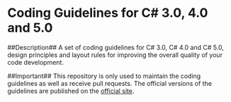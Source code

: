 Coding Guidelines for C# 3.0, 4.0 and 5.0
================

##Description##
A set of coding guidelines for C# 3.0, C# 4.0 and C# 5.0, design principles and layout rules for improving the overall quality of your code development. 

##Important##
This repository is only used to maintain the coding guidelines as well as receive pull requests. The official versions of the guidelines are published on the [official site](www.csharpcodingguidelines).  